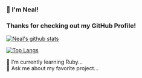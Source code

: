 
### 👋 I'm Neal!
### Thanks for checking out my GitHub Profile!

[![Neal's github stats](https://github-readme-stats.vercel.app/api?username=nealdeters&count_private=true&show_icons=true&theme=tokyonight)]()

[![Top Langs](https://github-readme-stats.vercel.app/api/top-langs/?username=nealdeters)]()

<div class="row">
<p>
🌱 I’m currently learning Ruby...<br>
💬 Ask me about my favorite project...<br>
</p>
</div>
